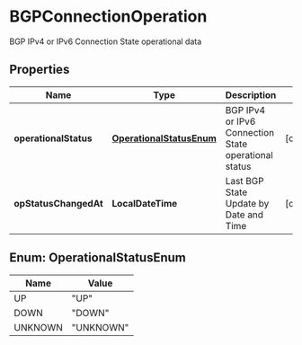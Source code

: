 

# BGPConnectionOperation

BGP IPv4 or IPv6 Connection State operational data

## Properties

| Name | Type | Description | Notes |
|------------ | ------------- | ------------- | -------------|
|**operationalStatus** | [**OperationalStatusEnum**](#OperationalStatusEnum) | BGP IPv4 or IPv6 Connection State operational status |  [optional] |
|**opStatusChangedAt** | **LocalDateTime** | Last BGP State Update by Date and Time |  [optional] |



## Enum: OperationalStatusEnum

| Name | Value |
|---- | -----|
| UP | &quot;UP&quot; |
| DOWN | &quot;DOWN&quot; |
| UNKNOWN | &quot;UNKNOWN&quot; |



